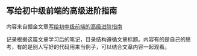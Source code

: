 ## 写给初中级前端的高级进阶指南
内容来自掘金文章[写给初中级前端的高级进阶指南](https://juejin.im/post/5e7c08bde51d455c4c66ddad)

记录根据这篇文章学习后的笔记，目录结构遵循文章标题。内容有的是自己的思考，有的是别人写好的代码用来当例子，可以结合文章内容一起观看。

